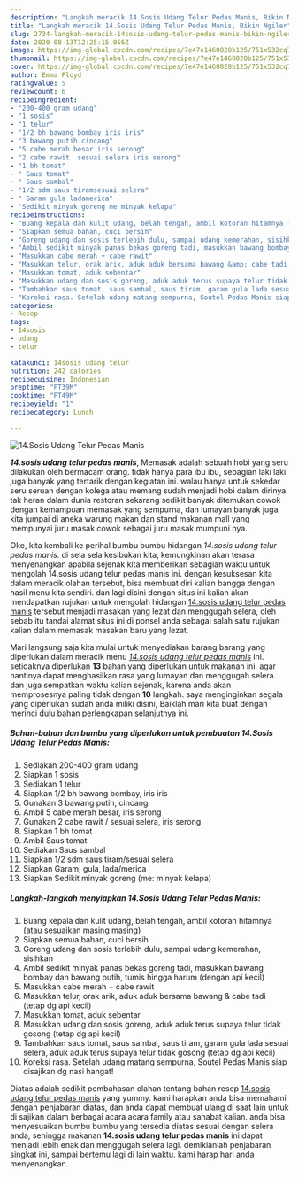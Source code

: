```yaml
---
description: "Langkah meracik 14.Sosis Udang Telur Pedas Manis, Bikin Ngiler"
title: "Langkah meracik 14.Sosis Udang Telur Pedas Manis, Bikin Ngiler"
slug: 2734-langkah-meracik-14sosis-udang-telur-pedas-manis-bikin-ngiler
date: 2020-08-13T12:25:15.056Z
image: https://img-global.cpcdn.com/recipes/7e47e1460828b125/751x532cq70/14sosis-udang-telur-pedas-manis-foto-resep-utama.jpg
thumbnail: https://img-global.cpcdn.com/recipes/7e47e1460828b125/751x532cq70/14sosis-udang-telur-pedas-manis-foto-resep-utama.jpg
cover: https://img-global.cpcdn.com/recipes/7e47e1460828b125/751x532cq70/14sosis-udang-telur-pedas-manis-foto-resep-utama.jpg
author: Emma Floyd
ratingvalue: 5
reviewcount: 6
recipeingredient:
- "200-400 gram udang"
- "1 sosis"
- "1 telur"
- "1/2 bh bawang bombay iris iris"
- "3 bawang putih cincang"
- "5 cabe merah besar iris serong"
- "2 cabe rawit  sesuai selera iris serong"
- "1 bh tomat"
- " Saus tomat"
- " Saus sambal"
- "1/2 sdm saus tiramsesuai selera"
- " Garam gula ladamerica"
- "Sedikit minyak goreng me minyak kelapa"
recipeinstructions:
- "Buang kepala dan kulit udang, belah tengah, ambil kotoran hitamnya (atau sesuaikan masing masing)"
- "Siapkan semua bahan, cuci bersih"
- "Goreng udang dan sosis terlebih dulu, sampai udang kemerahan, sisihkan"
- "Ambil sedikit minyak panas bekas goreng tadi, masukkan bawang bombay dan bawang putih, tumis hingga harum (dengan api kecil)"
- "Masukkan cabe merah + cabe rawit"
- "Masukkan telur, orak arik, aduk aduk bersama bawang &amp; cabe tadi (tetap dg api kecil)"
- "Masukkan tomat, aduk sebentar"
- "Masukkan udang dan sosis goreng, aduk aduk terus supaya telur tidak gosong (tetap dg api kecil)"
- "Tambahkan saus tomat, saus sambal, saus tiram, garam gula lada sesuai selera, aduk aduk terus supaya telur tidak gosong (tetap dg api kecil)"
- "Koreksi rasa. Setelah udang matang sempurna, Soutel Pedas Manis siap disajikan dg nasi hangat!"
categories:
- Resep
tags:
- 14sosis
- udang
- telur

katakunci: 14sosis udang telur 
nutrition: 242 calories
recipecuisine: Indonesian
preptime: "PT39M"
cooktime: "PT49M"
recipeyield: "1"
recipecategory: Lunch

---
```



![14.Sosis Udang Telur Pedas Manis](https://img-global.cpcdn.com/recipes/7e47e1460828b125/751x532cq70/14sosis-udang-telur-pedas-manis-foto-resep-utama.jpg)

<b><i>14.sosis udang telur pedas manis</i></b>, Memasak adalah sebuah hobi yang seru dilakukan oleh bermacam orang. tidak hanya para ibu ibu, sebagian laki laki juga banyak yang tertarik dengan kegiatan ini. walau hanya untuk sekedar seru seruan dengan kolega atau memang sudah menjadi hobi dalam dirinya. tak heran dalam dunia restoran sekarang sedikit banyak ditemukan cowok dengan kemampuan memasak yang sempurna, dan lumayan banyak juga kita jumpai di aneka warung makan dan stand makanan mall yang mempunyai juru masak cowok sebagai juru masak mumpuni nya.



Oke, kita kembali ke perihal bumbu bumbu hidangan <i>14.sosis udang telur pedas manis</i>. di sela sela kesibukan kita, kemungkinan akan terasa menyenangkan apabila sejenak kita memberikan sebagian waktu untuk mengolah 14.sosis udang telur pedas manis ini. dengan kesuksesan kita dalam meracik olahan tersebut, bisa membuat diri kalian bangga dengan hasil menu kita sendiri. dan lagi disini dengan situs ini kalian akan mendapatkan rujukan untuk mengolah hidangan <u>14.sosis udang telur pedas manis</u> tersebut menjadi masakan yang lezat dan menggugah selera, oleh sebab itu tandai alamat situs ini di ponsel anda sebagai salah satu rujukan kalian dalam memasak masakan baru yang lezat.


Mari langsung saja kita mulai untuk menyediakan barang barang yang diperlukan dalam meracik menu <u><i>14.sosis udang telur pedas manis</i></u> ini. setidaknya diperlukan <b>13</b> bahan yang diperlukan untuk makanan ini. agar nantinya dapat menghasilkan rasa yang lumayan dan menggugah selera. dan juga sempatkan waktu kalian sejenak, karena anda akan memprosesnya paling tidak dengan <b>10</b> langkah. saya menginginkan segala yang diperlukan sudah anda miliki disini, Baiklah mari kita buat dengan merinci dulu bahan perlengkapan selanjutnya ini.

<!--inarticleads1-->

##### Bahan-bahan dan bumbu yang diperlukan untuk pembuatan 14.Sosis Udang Telur Pedas Manis:

1. Sediakan 200-400 gram udang
1. Siapkan 1 sosis
1. Sediakan 1 telur
1. Siapkan 1/2 bh bawang bombay, iris iris
1. Gunakan 3 bawang putih, cincang
1. Ambil 5 cabe merah besar, iris serong
1. Gunakan 2 cabe rawit / sesuai selera, iris serong
1. Siapkan 1 bh tomat
1. Ambil  Saus tomat
1. Sediakan  Saus sambal
1. Siapkan 1/2 sdm saus tiram/sesuai selera
1. Siapkan  Garam, gula, lada/merica
1. Siapkan Sedikit minyak goreng (me: minyak kelapa)




<!--inarticleads2-->

##### Langkah-langkah menyiapkan 14.Sosis Udang Telur Pedas Manis:

1. Buang kepala dan kulit udang, belah tengah, ambil kotoran hitamnya (atau sesuaikan masing masing)
1. Siapkan semua bahan, cuci bersih
1. Goreng udang dan sosis terlebih dulu, sampai udang kemerahan, sisihkan
1. Ambil sedikit minyak panas bekas goreng tadi, masukkan bawang bombay dan bawang putih, tumis hingga harum (dengan api kecil)
1. Masukkan cabe merah + cabe rawit
1. Masukkan telur, orak arik, aduk aduk bersama bawang &amp; cabe tadi (tetap dg api kecil)
1. Masukkan tomat, aduk sebentar
1. Masukkan udang dan sosis goreng, aduk aduk terus supaya telur tidak gosong (tetap dg api kecil)
1. Tambahkan saus tomat, saus sambal, saus tiram, garam gula lada sesuai selera, aduk aduk terus supaya telur tidak gosong (tetap dg api kecil)
1. Koreksi rasa. Setelah udang matang sempurna, Soutel Pedas Manis siap disajikan dg nasi hangat!




Diatas adalah sedikit pembahasan olahan tentang bahan resep <u>14.sosis udang telur pedas manis</u> yang yummy. kami harapkan anda bisa memahami dengan penjabaran diatas, dan anda dapat membuat ulang di saat lain untuk di sajikan dalam berbagai acara acara family atau sahabat kalian. anda bisa menyesuaikan bumbu bumbu yang tersedia diatas sesuai dengan selera anda, sehingga makanan <b>14.sosis udang telur pedas manis</b> ini dapat menjadi lebih enak dan menggugah selera lagi. demikianlah penjabaran singkat ini, sampai bertemu lagi di lain waktu. kami harap hari anda menyenangkan.
